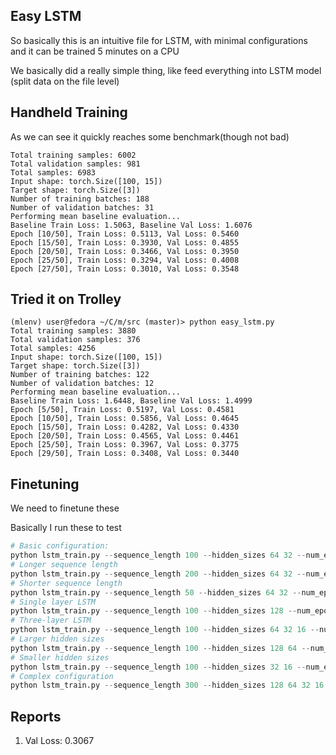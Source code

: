 ## Easy LSTM

So basically this is an intuitive file for LSTM, with minimal configurations and it can be trained 5 minutes on a CPU

We basically did a really simple thing, like feed everything into LSTM model (split data on the file level)

## Handheld Training

As we can see it quickly reaches some benchmark(though not bad)

```
Total training samples: 6002
Total validation samples: 981
Total samples: 6983
Input shape: torch.Size([100, 15])
Target shape: torch.Size([3])
Number of training batches: 188
Number of validation batches: 31
Performing mean baseline evaluation...
Baseline Train Loss: 1.5063, Baseline Val Loss: 1.6076
Epoch [10/50], Train Loss: 0.5113, Val Loss: 0.5460
Epoch [15/50], Train Loss: 0.3930, Val Loss: 0.4855
Epoch [20/50], Train Loss: 0.3466, Val Loss: 0.3950
Epoch [25/50], Train Loss: 0.3294, Val Loss: 0.4008
Epoch [27/50], Train Loss: 0.3010, Val Loss: 0.3548
```

## Tried it on Trolley

```
(mlenv) user@fedora ~/C/m/src (master)> python easy_lstm.py
Total training samples: 3880
Total validation samples: 376
Total samples: 4256
Input shape: torch.Size([100, 15])
Target shape: torch.Size([3])
Number of training batches: 122
Number of validation batches: 12
Performing mean baseline evaluation...
Baseline Train Loss: 1.6448, Baseline Val Loss: 1.4999
Epoch [5/50], Train Loss: 0.5197, Val Loss: 0.4581
Epoch [10/50], Train Loss: 0.5856, Val Loss: 0.4645
Epoch [15/50], Train Loss: 0.4282, Val Loss: 0.4330
Epoch [20/50], Train Loss: 0.4565, Val Loss: 0.4461
Epoch [25/50], Train Loss: 0.3967, Val Loss: 0.3775
Epoch [29/50], Train Loss: 0.3408, Val Loss: 0.3440
```

## Finetuning

We need to finetune these

Basically I run these to test 

```python
# Basic configuration:
python lstm_train.py --sequence_length 100 --hidden_sizes 64 32 --num_epochs 50
# Longer sequence length
python lstm_train.py --sequence_length 200 --hidden_sizes 64 32 --num_epochs 50
# Shorter sequence length
python lstm_train.py --sequence_length 50 --hidden_sizes 64 32 --num_epochs 50
# Single layer LSTM
python lstm_train.py --sequence_length 100 --hidden_sizes 128 --num_epochs 50
# Three-layer LSTM
python lstm_train.py --sequence_length 100 --hidden_sizes 64 32 16 --num_epochs 50
# Larger hidden sizes
python lstm_train.py --sequence_length 100 --hidden_sizes 128 64 --num_epochs 50
# Smaller hidden sizes
python lstm_train.py --sequence_length 100 --hidden_sizes 32 16 --num_epochs 50
# Complex configuration
python lstm_train.py --sequence_length 300 --hidden_sizes 128 64 32 16 --num_epochs 75
```

## Reports

1. Val Loss: 0.3067